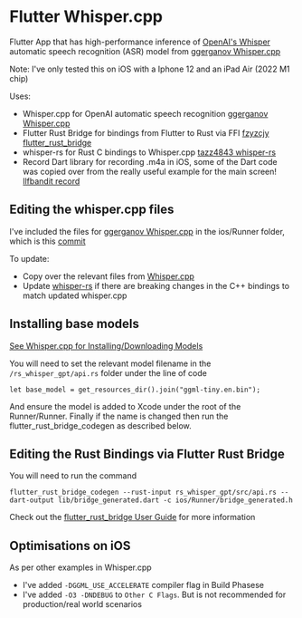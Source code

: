 # Flutter Whisper.cpp

Flutter App that has high-performance inference of [OpenAI's Whisper](https://github.com/openai/whisper) automatic speech recognition (ASR) model from [ggerganov Whisper.cpp](https://github.com/ggerganov/whisper.cpp)

Note: I've only tested this on iOS with a Iphone 12 and an iPad Air (2022 M1 chip)

Uses:
- Whisper.cpp for OpenAI automatic speech recognition [ggerganov Whisper.cpp](https://github.com/ggerganov/whisper.cpp)
- Flutter Rust Bridge for bindings from Flutter to Rust via FFI [fzyzcjy flutter_rust_bridge](https://github.com/fzyzcjy/flutter_rust_bridge)
- whisper-rs for Rust C bindings to Whisper.cpp [tazz4843 whisper-rs](https://github.com/tazz4843/whisper-rs)
- Record Dart library for recording .m4a in iOS, some of the Dart code was copied over from the really useful example for the main screen! [llfbandit record](https://github.com/llfbandit/record)

## Editing the whisper.cpp files 

I've included the files for [ggerganov Whisper.cpp](https://github.com/ggerganov/whisper.cpp) in the ios/Runner folder, which is this [commit](https://github.com/ggerganov/whisper.cpp/commit/0a2d1210bcb98978214bbf4e100922a413afd39d)

To update:
- Copy over the relevant files from [Whisper.cpp](https://github.com/ggerganov/whisper.cpp)
- Update [whisper-rs](https://github.com/tazz4843/whisper-rs) if there are breaking changes in the C++ bindings to match updated whisper.cpp

## Installing base models

[See Whisper.cpp for Installing/Downloading Models](https://github.com/ggerganov/whisper.cpp/tree/master/models#readme)

You will need to set the relevant model filename in the `/rs_whisper_gpt/api.rs` folder under the line of code
```
let base_model = get_resources_dir().join("ggml-tiny.en.bin");
```

And ensure the model is added to Xcode under the root of the Runner/Runner. Finally if the name is changed then run the flutter_rust_bridge_codegen as described below.

## Editing the Rust Bindings via Flutter Rust Bridge 

You will need to run the command 
```
flutter_rust_bridge_codegen --rust-input rs_whisper_gpt/src/api.rs --dart-output lib/bridge_generated.dart -c ios/Runner/bridge_generated.h
```

Check out the [flutter_rust_bridge User Guide](https://cjycode.com/flutter_rust_bridge/) for more information

## Optimisations on iOS 

As per other examples in Whisper.cpp 
- I've added `-DGGML_USE_ACCELERATE` compiler flag in Build Phasese
- I've added `-O3 -DNDEBUG` to `Other C Flags`. But is not recommended for production/real world scenarios 